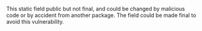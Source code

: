 This static field public but not final, and could be changed by malicious code or by accident from another package. The field could be made final to avoid this vulnerability.